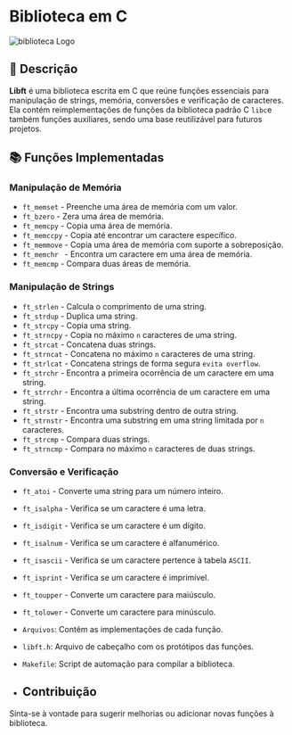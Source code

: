 # Biblioteca em C

![biblioteca Logo](https://terminalroot.com.br/assets/img/livros/c/c-livros.jpg)

## 📝 Descrição

**Libft** é uma biblioteca escrita em C que reúne funções essenciais para manipulação de strings, memória, conversões e verificação de caracteres. Ela contém reimplementações de funções da biblioteca padrão C ``libc``e também funções auxiliares, sendo uma base reutilizável para futuros projetos.

## 📚 Funções Implementadas

### **Manipulação de Memória**
-  ``ft_memset`` - Preenche uma área de memória com um valor.
-  ``ft_bzero`` - Zera uma área de memória.
-  ``ft_memcpy`` - Copia uma área de memória.
- ``ft_memccpy`` - Copia até encontrar um caractere específico.
- ``ft_memmove`` - Copia uma área de memória com suporte a sobreposição.
- ``ft_memchr `` - Encontra um caractere em uma área de memória.
- ``ft_memcmp`` - Compara duas áreas de memória.

### **Manipulação de Strings**
- ``ft_strlen`` - Calcula o comprimento de uma string.
- ``ft_strdup`` - Duplica uma string.
- ``ft_strcpy`` - Copia uma string.
- ``ft_strncpy`` - Copia no máximo ``n`` caracteres de uma string.
- ``ft_strcat`` - Concatena duas strings.
- ``ft_strncat`` - Concatena no máximo ``n`` caracteres de uma string.
- ``ft_strlcat`` - Concatena strings de forma segura ``evita overflow``.
- ``ft_strchr`` - Encontra a primeira ocorrência de um caractere em uma string.
- ``ft_strrchr`` - Encontra a última ocorrência de um caractere em uma string.
- ``ft_strstr`` - Encontra uma substring dentro de outra string.
- ``ft_strnstr`` - Encontra uma substring em uma string limitada por ``n`` caracteres.
- ``ft_strcmp`` - Compara duas strings.
- ``ft_strncmp`` - Compara no máximo ``n`` caracteres de duas strings.

### **Conversão e Verificação**
- ``ft_atoi`` - Converte uma string para um número inteiro.
- ``ft_isalpha`` - Verifica se um caractere é uma letra.
- ``ft_isdigit`` - Verifica se um caractere é um dígito.
- ``ft_isalnum`` - Verifica se um caractere é alfanumérico.
- ``ft_isascii`` - Verifica se um caractere pertence à tabela ``ASCII``.
- ``ft_isprint`` - Verifica se um caractere é imprimível.
- ``ft_toupper`` - Converte um caractere para maiúsculo.
- ``ft_tolower`` - Converte um caractere para minúsculo.

- ``Arquivos``: Contêm as implementações de cada função.
- ``libft.h``: Arquivo de cabeçalho com os protótipos das funções.
- ``Makefile``: Script de automação para compilar a biblioteca.

- ## Contribuição
Sinta-se à vontade para sugerir melhorias ou adicionar novas funções à biblioteca.
